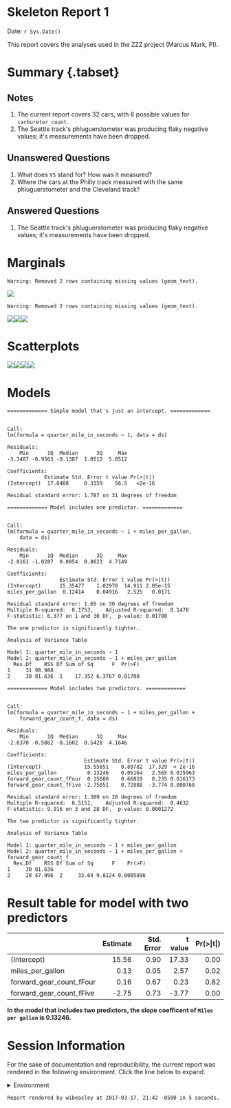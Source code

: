 # Skeleton Report 1
Date: `r Sys.Date()`  

This report covers the analyses used in the ZZZ project (Marcus Mark, PI).

<!--  Set the working directory to the repository's base directory; this assumes the report is nested inside of two directories.-->


<!-- Set the report-wide options, and point to the external code file. -->


<!-- Load 'sourced' R files.  Suppress the output when loading sources. --> 


<!-- Load packages, or at least verify they're available on the local machine.  Suppress the output when loading packages. --> 


<!-- Load any global functions and variables declared in the R file.  Suppress the output. --> 


<!-- Declare any global functions specific to a Rmd output.  Suppress the output. --> 


<!-- Load the datasets.   -->


<!-- Tweak the datasets.   -->


# Summary {.tabset}

## Notes 
1. The current report covers 32 cars, with 6 possible values for `carburetor_count`.
1. The Seattle track's phluguerstometer was producing flaky negative values; it's measurements have been dropped.

## Unanswered Questions
1. What does `VS` stand for?  How was it measured?
1. Where the cars at the Philly track measured with the same phluguerstometer and the Cleveland track?
 
## Answered Questions
1. The Seattle track's phluguerstometer was producing flaky negative values; it's measurements have been dropped.

# Marginals

```
Warning: Removed 2 rows containing missing values (geom_text).
```

![](figure-png/marginals-1.png)<!-- -->

```
Warning: Removed 2 rows containing missing values (geom_text).
```

![](figure-png/marginals-2.png)<!-- -->![](figure-png/marginals-3.png)<!-- -->![](figure-png/marginals-4.png)<!-- -->

# Scatterplots
![](figure-png/scatterplots-1.png)<!-- -->![](figure-png/scatterplots-2.png)<!-- -->![](figure-png/scatterplots-3.png)<!-- -->![](figure-png/scatterplots-4.png)<!-- -->

# Models

```
============= Simple model that's just an intercept. =============
```

```

Call:
lm(formula = quarter_mile_in_seconds ~ 1, data = ds)

Residuals:
    Min      1Q  Median      3Q     Max 
-3.3487 -0.9563 -0.1387  1.0512  5.0512 

Coefficients:
            Estimate Std. Error t value Pr(>|t|)
(Intercept)  17.8488     0.3159    56.5   <2e-16

Residual standard error: 1.787 on 31 degrees of freedom
```

```
============= Model includes one predictor. =============
```

```

Call:
lm(formula = quarter_mile_in_seconds ~ 1 + miles_per_gallon, 
    data = ds)

Residuals:
    Min      1Q  Median      3Q     Max 
-2.8161 -1.0287  0.0954  0.8623  4.7149 

Coefficients:
                 Estimate Std. Error t value Pr(>|t|)
(Intercept)      15.35477    1.02978  14.911 2.05e-15
miles_per_gallon  0.12414    0.04916   2.525   0.0171

Residual standard error: 1.65 on 30 degrees of freedom
Multiple R-squared:  0.1753,	Adjusted R-squared:  0.1478 
F-statistic: 6.377 on 1 and 30 DF,  p-value: 0.01708
```

```
The one predictor is significantly tighter.
```

```
Analysis of Variance Table

Model 1: quarter_mile_in_seconds ~ 1
Model 2: quarter_mile_in_seconds ~ 1 + miles_per_gallon
  Res.Df    RSS Df Sum of Sq      F  Pr(>F)
1     31 98.988                            
2     30 81.636  1    17.352 6.3767 0.01708
```

```
============= Model includes two predictors. =============
```

```

Call:
lm(formula = quarter_mile_in_seconds ~ 1 + miles_per_gallon + 
    forward_gear_count_f, data = ds)

Residuals:
    Min      1Q  Median      3Q     Max 
-2.0370 -0.5882 -0.1602  0.5428  4.1646 

Coefficients:
                         Estimate Std. Error t value Pr(>|t|)
(Intercept)              15.55851    0.89782  17.329  < 2e-16
miles_per_gallon          0.13246    0.05164   2.565 0.015963
forward_gear_count_fFour  0.15680    0.66819   0.235 0.816173
forward_gear_count_fFive -2.75051    0.72888  -3.774 0.000768

Residual standard error: 1.309 on 28 degrees of freedom
Multiple R-squared:  0.5151,	Adjusted R-squared:  0.4632 
F-statistic: 9.916 on 3 and 28 DF,  p-value: 0.0001272
```

```
The two predictor is significantly tighter.
```

```
Analysis of Variance Table

Model 1: quarter_mile_in_seconds ~ 1 + miles_per_gallon
Model 2: quarter_mile_in_seconds ~ 1 + miles_per_gallon + forward_gear_count_f
  Res.Df    RSS Df Sum of Sq      F    Pr(>F)
1     30 81.636                              
2     28 47.996  2     33.64 9.8124 0.0005896
```

# Result table for model with two predictors

|                         | Estimate| Std. Error| t value| Pr(>&#124;t&#124;)|
|:------------------------|--------:|----------:|-------:|------------------:|
|(Intercept)              |    15.56|       0.90|   17.33|               0.00|
|miles_per_gallon         |     0.13|       0.05|    2.57|               0.02|
|forward_gear_count_fFour |     0.16|       0.67|    0.23|               0.82|
|forward_gear_count_fFive |    -2.75|       0.73|   -3.77|               0.00|

**In the model that includes two predictors, the slope coefficent of `Miles per gallon` is 0.13246.**


# Session Information
For the sake of documentation and reproducibility, the current report was rendered in the following environment.  Click the line below to expand.

<details>
  <summary>Environment <span class="glyphicon glyphicon-plus-sign"></span></summary>

```
Session info ---------------------------------------------------------------------------------------
```

```
 setting  value                       
 version  R version 3.3.1 (2016-06-21)
 system   x86_64, linux-gnu           
 ui       X11                         
 language en_US                       
 collate  en_US.UTF-8                 
 tz       America/Chicago             
 date     2017-03-17                  
```

```
Packages -------------------------------------------------------------------------------------------
```

```
 package      * version    date       source                       
 assertthat     0.1        2013-12-06 CRAN (R 3.3.0)               
 backports      1.0.5      2017-01-18 CRAN (R 3.3.1)               
 bindr          0.1        2016-11-13 cran (@0.1)                  
 bindrcpp     * 0.1        2016-12-11 cran (@0.1)                  
 colorspace     1.3-2      2016-12-14 CRAN (R 3.3.1)               
 DBI            0.6        2017-03-09 CRAN (R 3.3.1)               
 devtools       1.12.0     2016-06-24 CRAN (R 3.3.1)               
 digest         0.6.12     2017-01-27 CRAN (R 3.3.1)               
 dplyr          0.5.0.9000 2017-02-24 Github (hadley/dplyr@8bf5a99)
 evaluate       0.10       2016-10-11 CRAN (R 3.3.1)               
 ggplot2      * 2.2.1      2016-12-30 CRAN (R 3.3.1)               
 gtable         0.2.0      2016-02-26 CRAN (R 3.3.0)               
 highr          0.6        2016-05-09 CRAN (R 3.3.0)               
 htmltools      0.3.5      2016-03-21 CRAN (R 3.3.0)               
 knitr        * 1.15.1     2016-11-22 CRAN (R 3.3.1)               
 labeling       0.3        2014-08-23 CRAN (R 3.3.0)               
 lazyeval       0.2.0      2016-06-12 CRAN (R 3.3.0)               
 magrittr     * 1.5        2014-11-22 CRAN (R 3.3.0)               
 memoise        1.0.0      2016-01-29 CRAN (R 3.3.0)               
 munsell        0.4.3      2016-02-13 CRAN (R 3.3.0)               
 plyr           1.8.4      2016-06-08 CRAN (R 3.3.0)               
 R6             2.2.0      2016-10-05 CRAN (R 3.3.1)               
 RColorBrewer   1.1-2      2014-12-07 CRAN (R 3.3.0)               
 Rcpp           0.12.9     2017-01-14 CRAN (R 3.3.1)               
 readr          1.0.0      2016-08-03 CRAN (R 3.3.1)               
 rmarkdown      1.3        2016-12-21 CRAN (R 3.3.1)               
 rprojroot      1.2        2017-01-16 CRAN (R 3.3.1)               
 scales         0.4.1      2016-11-09 CRAN (R 3.3.1)               
 stringi        1.1.2      2016-10-01 CRAN (R 3.3.1)               
 stringr        1.2.0      2017-02-18 CRAN (R 3.3.1)               
 tibble         1.2        2016-08-26 CRAN (R 3.3.1)               
 withr          1.0.2      2016-06-20 CRAN (R 3.3.0)               
 yaml           2.1.14     2016-11-12 CRAN (R 3.3.1)               
```
</details>


```
Report rendered by wibeasley at 2017-03-17, 21:42 -0500 in 5 seconds.
```
